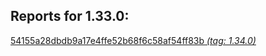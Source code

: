 <h2>Reports for 1.33.0:</h2><p>
<a href="54155a28dbdb9a17e4ffe52b68f6c58af54ff83b">54155a28dbdb9a17e4ffe52b68f6c58af54ff83b <em>(tag: 1.34.0)</em></a><br/>
